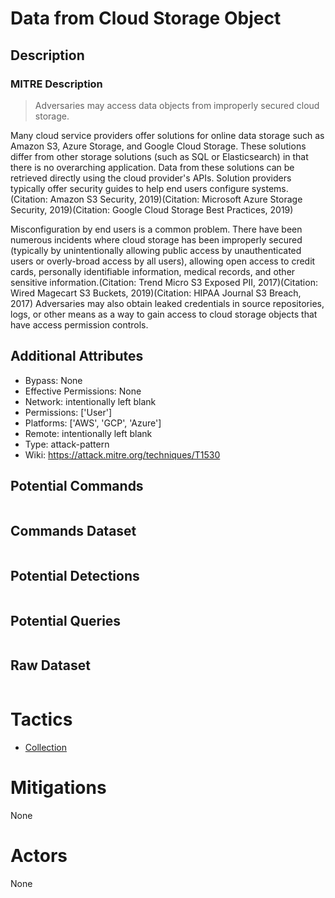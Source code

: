 
# Data from Cloud Storage Object

## Description

### MITRE Description

> Adversaries may access data objects from improperly secured cloud storage.

Many cloud service providers offer solutions for online data storage such as Amazon S3, Azure Storage, and Google Cloud Storage. These solutions differ from other storage solutions (such as SQL or Elasticsearch) in that there is no overarching application. Data from these solutions can be retrieved directly using the cloud provider's APIs. Solution providers typically offer security guides to help end users configure systems.(Citation: Amazon S3 Security, 2019)(Citation: Microsoft Azure Storage Security, 2019)(Citation: Google Cloud Storage Best Practices, 2019)

Misconfiguration by end users is a common problem. There have been numerous incidents where cloud storage has been improperly secured (typically by unintentionally allowing public access by unauthenticated users or overly-broad access by all users), allowing open access to credit cards, personally identifiable information, medical records, and other sensitive information.(Citation: Trend Micro S3 Exposed PII, 2017)(Citation: Wired Magecart S3 Buckets, 2019)(Citation: HIPAA Journal S3 Breach, 2017) Adversaries may also obtain leaked credentials in source repositories, logs, or other means as a way to gain access to cloud storage objects that have access permission controls.

## Additional Attributes

* Bypass: None
* Effective Permissions: None
* Network: intentionally left blank
* Permissions: ['User']
* Platforms: ['AWS', 'GCP', 'Azure']
* Remote: intentionally left blank
* Type: attack-pattern
* Wiki: https://attack.mitre.org/techniques/T1530

## Potential Commands

```

```

## Commands Dataset

```

```

## Potential Detections

```json

```

## Potential Queries

```json

```

## Raw Dataset

```json

```

# Tactics


* [Collection](../tactics/Collection.md)


# Mitigations

None

# Actors

None
